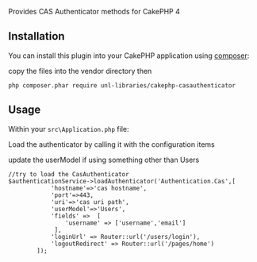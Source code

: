 
Provides CAS Authenticator methods for CakePHP 4

## Installation

You can install this plugin into your CakePHP application using
[composer](https://getcomposer.org):

copy the files into the vendor directory then
```
php composer.phar require unl-libraries/cakephp-casauthenticator
```


## Usage

Within your `src\Application.php` file:

Load the authenticator by calling it with the configuration items

update the userModel if using something other than Users 
```
//try to load the CasAuthenticator
$authenticationService->loadAuthenticator('Authentication.Cas',[
            'hostname'=>'cas hostname',
            'port'=>443,
            'uri'=>'cas uri path',
            'userModel'=>'Users',
            'fields' =>  [
                'username' => ['username','email']
             ],
            'loginUrl' => Router::url('/users/login'),
            'logoutRedirect' => Router::url('/pages/home')
        ]);
```
